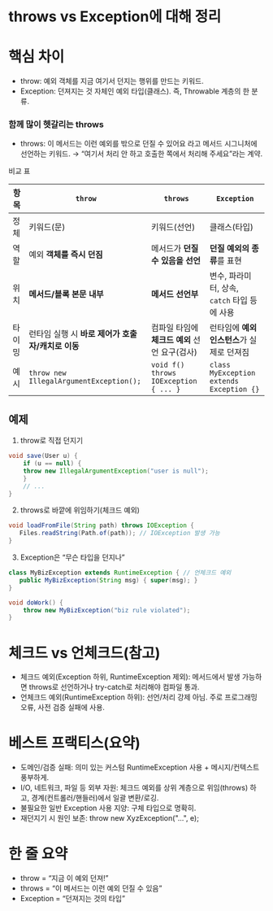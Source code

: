 # throws vs Exception에 대해 정리

# 핵심 차이

- throw: 예외 객체를 지금 여기서 던지는 행위를 만드는 키워드.
- Exception: 던져지는 것 자체인 예외 타입(클래스). 즉, Throwable 계층의 한 분류.

### 함께 많이 헷갈리는 throws

- throws: 이 메서드는 이런 예외를 밖으로 던질 수 있어요 라고 메서드 시그니처에 선언하는 키워드.
  → “여기서 처리 안 하고 호출한 쪽에서 처리해 주세요”라는 계약.

비교 표

| 항목   | `throw`                                           | `throws`                                      | `Exception`                                  |
| ------ | ------------------------------------------------- | --------------------------------------------- | -------------------------------------------- |
| 정체   | 키워드(문)                                        | 키워드(선언)                                  | 클래스(타입)                                 |
| 역할   | 예외 **객체를 즉시 던짐**                         | 메서드가 **던질 수 있음을 선언**              | **던질 예외의 종류**를 표현                  |
| 위치   | **메서드/블록 본문 내부**                         | **메서드 선언부**                             | 변수, 파라미터, 상속, `catch` 타입 등에 사용 |
| 타이밍 | 런타임 실행 시 **바로 제어가 호출자/캐치로 이동** | 컴파일 타임에 **체크드 예외** 선언 요구(검사) | 런타임에 **예외 인스턴스**가 실제로 던져짐   |
| 예시   | `throw new IllegalArgumentException();`           | `void f() throws IOException { ... }`         | `class MyException extends Exception {}`     |

## 예제

1. throw로 직접 던지기

```java
void save(User u) {
    if (u == null) {
    throw new IllegalArgumentException("user is null");
    }
    // ...
}
```

2. throws로 바깥에 위임하기(체크드 예외)

```java
void loadFromFile(String path) throws IOException {
   Files.readString(Path.of(path)); // IOException 발생 가능
}
```

3. Exception은 “무슨 타입을 던지나”

```java
class MyBizException extends RuntimeException { // 언체크드 예외
   public MyBizException(String msg) { super(msg); }
}

void doWork() {
    throw new MyBizException("biz rule violated");
}
```

# 체크드 vs 언체크드(참고)

- 체크드 예외(Exception 하위, RuntimeException 제외):
  메서드에서 발생 가능하면 throws로 선언하거나 try-catch로 처리해야 컴파일 통과.
- 언체크드 예외(RuntimeException 하위):
  선언/처리 강제 아님. 주로 프로그래밍 오류, 사전 검증 실패에 사용.

# 베스트 프랙티스(요약)

- 도메인/검증 실패: 의미 있는 커스텀 RuntimeException 사용 + 메시지/컨텍스트 풍부하게.
- I/O, 네트워크, 파일 등 외부 자원: 체크드 예외를 상위 계층으로 위임(throws) 하고, 경계(컨트롤러/핸들러)에서 일괄 변환/로깅.
- 불필요한 일반 Exception 사용 지양: 구체 타입으로 명확히.
- 재던지기 시 원인 보존: throw new XyzException("...", e);

# 한 줄 요약

- throw = “지금 이 예외 던져!”
- throws = “이 메서드는 이런 예외 던질 수 있음”
- Exception = “던져지는 것의 타입”
